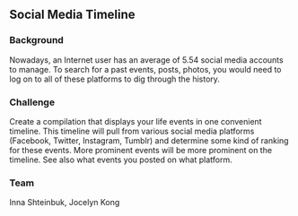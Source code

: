 Social Media Timeline
--------------------

### Background

Nowadays, an Internet user has an average of 5.54 social media accounts to manage. To search for a past events, posts, photos, you would need to log on to all of these platforms to dig through the history.

### Challenge

Create a compilation that displays your life events in one convenient timeline. This timeline will pull from various social media platforms (Facebook, Twitter, Instagram, Tumblr) and determine some kind of ranking for these events. More prominent events will be more prominent on the timeline. See also what events you posted on what platform.

### Team

Inna Shteinbuk, Jocelyn Kong
